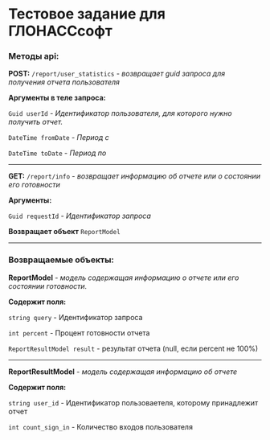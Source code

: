 # Тестовое задание для ГЛОНАССсофт

### Методы api:

**POST:** ``/report/user_statistics`` - *возвращает guid запроса для получения отчета пользователя*

**Аргументы в  теле запроса:**

``Guid userId`` - *Идентификатор пользователя, для которого нужно получить отчет.*

``DateTime fromDate`` - *Период с*

``DateTime toDate`` - *Период по*

------------


**GET:** ``/report/info`` - *возвращает информацию об отчете или о состоянии его готовности*

**Аргументы:**

``Guid requestId`` - *Идентификатор запроса*

**Возвращает объект** ``ReportModel``


------------


### Возвращаемые объекты:

**ReportModel**  - *модель содержащая информацию о отчете или его состоянии готовности.*

**Содержит поля:**

``string query`` - Идентификатор запроса

``int percent`` - Процент готовности отчета

``ReportResultModel result`` - результат отчета (null, если percent не 100%)

------------


**ReportResultModel** - *модель содержащая информацию об отчете*

**Содержит поля:**

``string user_id`` - Идентификатор пользоваетеля, которому принадлежит отчет

``int count_sign_in`` - Количество входов пользователя









